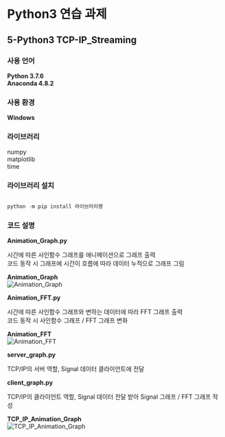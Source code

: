 # Python3 연습 과제
## 5-Python3 TCP-IP_Streaming

### 사용 언어
**Python 3.7.6**  
**Anaconda 4.8.2**

### 사용 환경
**Windows**  

### 라이브러리
numpy  
matplotlib  
time  

### 라이브러리 설치
```python

python -m pip install 라이브러리명

```

### 코드 설명
**Animation_Graph.py**  

시간에 따른 사인함수 그래프를 애니메이션으로 그래프 출력  
코드 동작 시 그래프에 시간이 흐름에 따라 데이터 누적으로 그래프 그림  

**Animation_Graph**  
![Animation_Graph](https://user-images.githubusercontent.com/96412126/162858563-afe9157e-d775-43b0-8bfe-c2f52094a6bd.png)

**Animation_FFT.py**  

시간에 따른 사인함수 그래프와 변하는 데이터에 따라 FFT 그래프 출력  
코드 동작 시 사인함수 그래프 / FFT 그래프 변화

**Animation_FFT**  
![Animation_FFT](https://user-images.githubusercontent.com/96412126/162858617-fff48fb5-a133-4446-9fdc-36088ab7d9b7.png)

**server_graph.py**  

TCP/IP의 서버 역할, Signal 데이터 클라이언트에 전달  

**client_graph.py**  

TCP/IP의 클라이언트 역할, Signal 데이터 전달 받아 Signal 그래프 / FFT 그래프 작성

**TCP_IP_Animation_Graph**  
![TCP_IP_Animation_Graph](https://user-images.githubusercontent.com/96412126/162858722-6f5c6149-edba-4778-b6b0-d78447623a4a.png)
